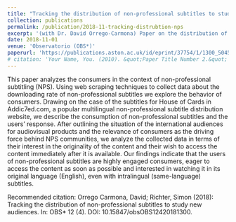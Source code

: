 ```yaml
---
title: "Tracking the distribution of non-professional subtitles to study new audiences"
collection: publications
permalink: /publication/2018-11-tracking-distrubtion-nps
excerpt: '(with Dr. David Orrego-Carmona) Paper on the distribution of non-professional subtitles through online platforms'
date: 2018-11-01
venue: 'Observatorio (OBS*)'
paperurl: 'https://publications.aston.ac.uk/id/eprint/37754/1/1300_5045_1_PB.pdf'
# citation: 'Your Name, You. (2010). &quot;Paper Title Number 2.&quot; <i>Journal 1</i>. 1(2).'
---
```


This paper analyzes the consumers in the context of non-professional subtitling (NPS). Using web scraping techniques to collect data about the downloading rate of non-professional subtitles we explore the behavior of consumers. Drawing on the case of the subtitles for House of Cards in Addic7ed.com, a popular multilingual non-professional subtitle distribution website, we describe the consumption of non-professional subtitles and the users’ response. After outlining the situation of the international audiences for audiovisual products and the relevance of consumers as the driving force behind NPS communities, we analyze the collected data in terms of their interest in the originality of the content and their wish to access the content immediately after it is available. Our findings indicate that the users of non-professional subtitles are highly engaged consumers, eager to access the content as soon as possible and interested in watching it in its original language (English), even with intralingual (same-language) subtitles.



Recommended citation: Orrego Carmona, David; Richter, Simon (2018): Tracking the distribution of non-professional subtitles to study new audiences. In: OBS* 12 (4). DOI: 10.15847/obsOBS12420181300.
